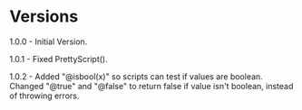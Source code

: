 # Versions

1.0.0 - Initial Version.

1.0.1 - Fixed PrettyScript().

1.0.2 - Added "@isbool(x)" so scripts can test if values are boolean. Changed "@true" and "@false" to return false if value isn't boolean, instead of throwing errors.
